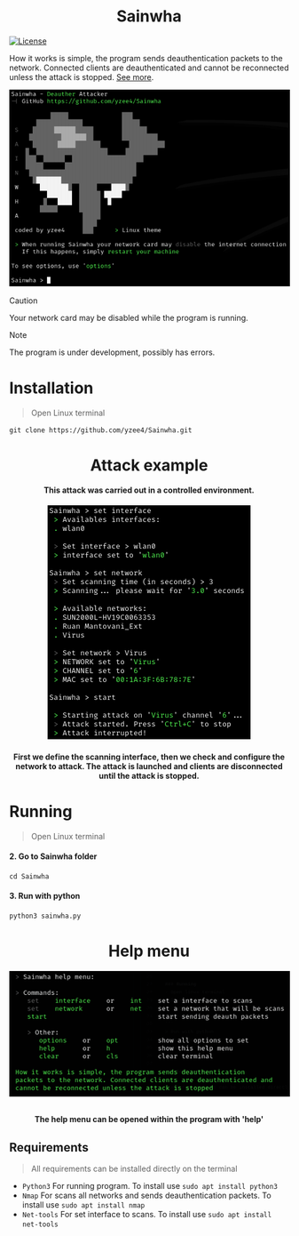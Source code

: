 <h1 align="center">Sainwha</h1>

[![License][1]][2]

[1]: https://img.shields.io/badge/License-MIT-brightgreen.svg

[2]: LICENSE

 How it works is simple, the program sends deauthentication
 packets to the network. Connected clients are deauthenticated and 
 cannot be reconnected unless the attack is stopped. [See more](https://en.wikipedia.org/wiki/Wi-Fi_deauthentication_attack).

<p align="center">
  <img src="docs/Sainwha-1.png" alt="Sainwha" style="border: 1px solid #000000;">
</p>

> [!CAUTION]
> Your network card may be disabled while the program is running.

> [!NOTE]
> The program is under development, possibly has errors.

# Installation
> Open Linux terminal

```terminal
git clone https://github.com/yzee4/Sainwha.git
```

<h1 align="center">Attack example</h1>
<h4 align="center">This attack was carried out in a controlled environment.</h4>
<p align="center" style="text-align: center;">
  <img src="docs/Sainwha-2.png" alt="Sainwha">
</p>
<h4 align="center">First we define the scanning interface, then we check and configure the network to attack. The attack is launched and clients are disconnected until the attack is stopped.</h4>

# Running
> Open Linux terminal

<h4>2. Go to Sainwha folder</h4>

```terminal
cd Sainwha
```
<h4>3. Run with python</h4>

```terminal
python3 sainwha.py
```

<h1 align="center">Help menu</h1>
<p align="center" style="text-align: center;">
  <img src="docs/Sainwha-3.png" alt="Sainwha" style="border: 1px solid #000000; margin-bottom: 10px;">
</p>
<h4 align="center">The help menu can be opened within the program with 'help'</h4>

<h2>Requirements</h2>

> All requirements can be installed directly on the terminal

   - `Python3` For running program. To install use `sudo apt install python3`
   - `Nmap` For scans all networks and sends deauthentication packets. To  install use `sudo apt install nmap`
   - `Net-tools` For set interface to scans. To install use `sudo apt install net-tools`
